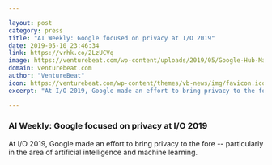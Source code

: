 ```yaml
---

layout: post
category: press
title: "AI Weekly: Google focused on privacy at I/O 2019"
date: 2019-05-10 23:46:34
link: https://vrhk.co/2LzUCVq
image: https://venturebeat.com/wp-content/uploads/2019/05/Google-Hub-Max-3.png?w=1200&strip=all
domain: venturebeat.com
author: "VentureBeat"
icon: https://venturebeat.com/wp-content/themes/vb-news/img/favicon.ico
excerpt: "At I/O 2019, Google made an effort to bring privacy to the fore -- particularly in the area of artificial intelligence and machine learning."

---
```


### AI Weekly: Google focused on privacy at I/O 2019

At I/O 2019, Google made an effort to bring privacy to the fore -- particularly in the area of artificial intelligence and machine learning.